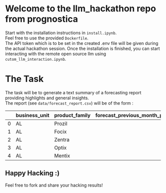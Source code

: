 # Welcome to the llm_hackathon repo from prognostica
Start with the installation instructions in `install.ipynb`.\
Feel free to use the provided `Dockerfile`.\
The API token which is to be set in the created .env file will be given during the actual hackathon session.
Once the installation is finished, you can start interacting with the remote open source llm using `cutom_llm_interaction.ipynb`.

# The Task
The task will be to generate a text summary of a forecasting report providing highlights and general insights.\
The report (see `data/forecast_report.csv`) will be of the form : 


|    | business_unit   | product_family   |   forecast_previous_month_production_2024 |   forecast_current_month_production_2024 |   forecast_current_month_marketing_2024 |   possible_supply_for_2024 |
|---:|:---------------|:-----------------|------------------------------------------:|-----------------------------------------:|----------------------------------------:|---------------------------:|
|  0 | AL             | Prozil           |                                       103 |                                      104 |                                     120 |                        100 |
|  1 | AL             | Focix            |                                       789 |                                      631 |                                     770 |                       1000 |
|  2 | AL             | Zentra           |                                        42 |                                       34 |                                      35 |                         50 |
|  3 | AL             | Optix            |                                       957 |                                      766 |                                     800 |                        500 |
|  4 | AL             | Mentix           |                                       221 |                                      177 |                                     200 |                        500 |



## Happy Hacking :)

Feel free to fork and share your hacking results!